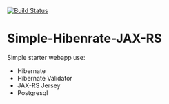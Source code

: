 [![Build Status](https://travis-ci.org/sbahmani/Simple-Hibenrate-JAX-RS.svg?branch=master)](https://travis-ci.org/sbahmani/Simple-Hibenrate-JAX-RS)

# Simple-Hibenrate-JAX-RS
Simple starter webapp use:
* Hibernate 
* Hibernate Validator 
* JAX-RS Jersey
* Postgresql
